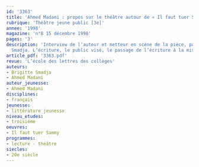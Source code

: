 ```yaml
---
id: '3363'
title: 'Ahmed Madani : propos sur le théâtre autour de « Il faut tuer Sammy »'
rubrique: 'Théâtre jeune public [3e]'
annee: '1998'
magazine: 'n°8 15 décembre 1998'
pages: '3'
description: 'Interview de l’auteur et metteur en scène de la pièce, par Brigitte
  Smadja. L’écriture, le public visé, le passage de l’écriture à la mise en scène…'
article_pdf: '3363.pdf'
revue: 'L’école des lettres des collèges'
auteurs:
- Brigitte Smadja
- Ahmed Madani
auteur_jeunesse:
- Ahmed Madani
disciplines:
- français
jeunesse:
- littérature jeunesse
niveau_etudes:
- troisième
oeuvres:
- Il faut tuer Sammy
programmes:
- lecture - théâtre
siecles:
- 20e siècle
---
```

